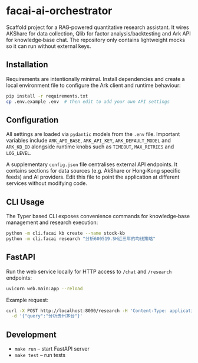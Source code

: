 # facai-ai-orchestrator

Scaffold project for a RAG‑powered quantitative research assistant.  It wires
AKShare for data collection, Qlib for factor analysis/backtesting and Ark API
for knowledge‑base chat.  The repository only contains lightweight mocks so it
can run without external keys.

## Installation

Requirements are intentionally minimal.  Install dependencies and create a
local environment file to configure the Ark client and runtime behaviour:

```bash
pip install -r requirements.txt
cp .env.example .env  # then edit to add your own API settings
```

## Configuration

All settings are loaded via `pydantic` models from the `.env` file.  Important
variables include `ARK_API_BASE`, `ARK_API_KEY`, `ARK_DEFAULT_MODEL` and
`ARK_KB_ID` alongside runtime knobs such as `TIMEOUT`, `MAX_RETRIES` and
`LOG_LEVEL`.

A supplementary `config.json` file centralises external API endpoints.  It
contains sections for data sources (e.g. AkShare or Hong‑Kong specific feeds)
and AI providers.  Edit this file to point the application at different
services without modifying code.

## CLI Usage

The Typer based CLI exposes convenience commands for knowledge‑base management
and research execution:

```bash
python -m cli.facai kb create --name stock-kb
python -m cli.facai research "分析600519.SH近三年的均线策略"
```

## FastAPI

Run the web service locally for HTTP access to `/chat` and `/research`
endpoints:

```bash
uvicorn web.main:app --reload
```

Example request:

```bash
curl -X POST http://localhost:8000/research -H 'Content-Type: application/json' \
  -d '{"query":"分析贵州茅台"}'
```

## Development

- `make run` – start FastAPI server
- `make test` – run tests
